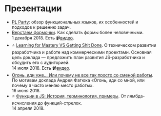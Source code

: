 # Презентации
- [PL Party](./pl-party/pl-party.pdf): обзор функциональных языков, их особенностей и подходов к решению задач.
- [Верстаем формочки](ui-forms). Как сделать формы более человечными.<br>1 декабря 2018. Есть 📹[видео](https://youtu.be/bNvwxg-dd0U).
- ⭐️ [Learning for Mastery VS Getting Shit Done](learn-for-mastery). О техническом развитии разработчика и работе над коммерческими проектами. Основная цель доклада — предложить план развития JS-разработчика и обсудить его с аудиторией.<br>14 июля 2018. Есть 📹[видео](https://youtu.be/i-ldltTn_44).
- [Огонь, иди уже... Или почему не все так просто со сменой работы](ogon). По мотивам доклада Андрея Фатюка «Огонь, иди со мной, или почему я часто меняю место работы».<br>16 июня 2018.
- ⭐️ [Функции в JS: История, терминология, примеры](js-functions). От лямбда-исчисления до функций-стрелок.<br>14 апреля 2018.